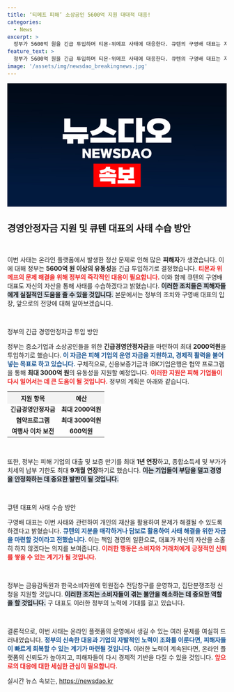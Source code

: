 ```yaml
---
title: ‘티메프 피해’ 소상공인 5600억 지원 대대적 대응!
categories:
  - News
excerpt: >
  정부가 5600억 원을 긴급 투입하며 티몬·위메프 사태에 대응한다. 큐텐의 구영배 대표는 지분 매각을 통한 사태 수습을 약속하며, 피해 기업 지원에 나선다. 긴급 자금과 대출 만기 연장 등 다양한 조치가 시행된다.
feature_text: >
  정부가 5600억 원을 긴급 투입하며 티몬·위메프 사태에 대응한다. 큐텐의 구영배 대표는 지분 매각을 통한 사태 수습을 약속하며, 피해 기업 지원에 나선다. 긴급 자금과 대출 만기 연장 등 다양한 조치가 시행된다.
image: '/assets/img/newsdao_breakingnews.jpg'
---
```


<p><img src="/assets/img/newsdao_breakingnews.jpg" alt="koreaapp 속보" /></p>

<h2 data-ke-size="size26">경영안정자금 지원 및 큐텐 대표의 사태 수습 방안</h2>

<p data-ke-size="size16">&nbsp;</p>

<p>이번 사태는 온라인 플랫폼에서 발생한 정산 문제로 인해 많은 <strong>피해자</strong>가 생겼습니다. 이에 대해 정부는 <strong>5600억 원 이상의 유동성</strong>을 긴급 투입하기로 결정했습니다. <b><span style="color: #ee2323;">티몬과 위메프의 문제 해결을 위해 정부의 즉각적인 대응이 필요합니다.</span></b> 이와 함께 큐텐의 구영배 대표도 자신의 자산을 통해 사태를 수습하겠다고 밝혔습니다. <b><span style="background-color: #21538527;">이러한 조치들은 피해자들에게 실질적인 도움을 줄 수 있을 것입니다.</span></b> 본문에서는 정부의 조치와 구영배 대표의 입장, 앞으로의 전망에 대해 알아보겠습니다.</p>

<p data-ke-size="size16">&nbsp;</p>

<p>정부의 긴급 경영안정자금 투입 방안</p>

<p>정부는 중소기업과 소상공인들을 위한 <strong>긴급경영안정자금</strong>을 마련하여 최대 <strong>2000억원</strong>을 투입하기로 했습니다. <b><span style="color: #1a5490;">이 자금은 피해 기업의 운영 자금을 지원하고, 경제적 활력을 불어넣는 목표로 하고 있습니다.</span></b> 구체적으로, 신용보증기금과 IBK기업은행은 협약 프로그램을 통해 <strong>최대 3000억 원</strong>의 유동성을 지원할 예정입니다. <b><span style="color: #ee2323;">이러한 지원은 피해 기업들이 다시 일어서는 데 큰 도움이 될 것입니다.</span></b> 정부의 계획은 아래와 같습니다.</p>

<table style="width: 100%; border-collapse: collapse;">
  <tr>
    <th style="text-align: center; background-color: #f2f2f2;">지원 항목</th>
    <th style="text-align: center; background-color: #f2f2f2;">예산</th>
  </tr>
  <tr>
    <td style="text-align: center; height: 17px;"><b>긴급경영안정자금</b></td>
    <td style="text-align: center; height: 17px;"><b> 최대 2000억원</b></td>
  </tr>
  <tr>
    <td style="text-align: center; height: 17px;"><b>협약프로그램</b></td>
    <td style="text-align: center; height: 17px;"><b> 최대 3000억원</b></td>
  </tr>
  <tr>
    <td style="text-align: center; height: 17px;"><b>여행사 이차 보전</b></td>
    <td style="text-align: center; height: 17px;"><b> 600억원</b></td>
  </tr>
</table>

<p data-ke-size="size16">&nbsp;</p>

<p>또한, 정부는 피해 기업의 대출 및 보증 만기를 최대 <strong>1년 연장</strong>하고, 종합소득세 및 부가가치세의 납부 기한도 최대 <strong>9개월 연장</strong>하기로 했습니다. <b><span style="background-color: #21538527;">이는 기업들이 부담을 덜고 경영을 안정화하는 데 중요한 발판이 될 것입니다.</span></b></p>

<p data-ke-size="size16">&nbsp;</p>

<p>큐텐 대표의 사태 수습 방안</p>

<p>구영배 대표는 이번 사태와 관련하여 개인의 재산을 활용하여 문제가 해결될 수 있도록 하겠다고 밝혔습니다. <b><span style="color: #1a5490;">큐텐의 지분을 매각하거나 담보로 활용하여 사태 해결을 위한 자금을 마련할 것이라고 전했습니다.</span></b> 이는 책임 경영의 일환으로, 대표가 자신의 자산을 소홀히 하지 않겠다는 의지를 보여줍니다. <b><span style="color: #ee2323;">이러한 행동은 소비자와 거래처에게 긍정적인 신뢰를 쌓을 수 있는 계기가 될 것입니다.</span></b></p>

<p data-ke-size="size16">&nbsp;</p>

<p>정부는 금융감독원과 한국소비자원에 민원접수 전담창구를 운영하고, 집단분쟁조정 신청을 지원할 것입니다. <b><span style="background-color: #21538527;">이러한 조치는 소비자들이 겪는 불안을 해소하는 데 중요한 역할을 할 것입니다.</span></b> 구 대표도 이러한 정부의 노력에 기대를 걸고 있습니다.</p>

<p data-ke-size="size16">&nbsp;</p>

<p>결론적으로, 이번 사태는 온라인 플랫폼의 운영에서 생길 수 있는 여러 문제를 여실히 드러내었습니다. <b><span style="color: #1a5490;">정부의 신속한 대응과 기업의 자발적인 노력이 조화를 이룬다면, 피해자들이 빠르게 회복할 수 있는 계기가 마련될 것입니다.</span></b> 이러한 노력이 계속된다면, 온라인 플랫폼의 신뢰도가 높아지고, 피해자들이 다시 경제적 기반을 다질 수 있을 것입니다. <b><span style="color: #ee2323;">앞으로의 대응에 대한 세심한 관심이 필요합니다.</span></b></p>
실시간 뉴스 속보는, <a href="https://newsdao.kr" rel="dofollow">https://newsdao.kr</a>


